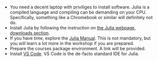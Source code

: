 - You need a decent laptop with priviliges to install software. Julia is a compiled language and compiling can be demanding on your CPU. Specifically, something like a Chromebook or similar will definitely not do.
- Install Julia by following the instruction on [the Julia webpage, downloads section](https://julialang.org/downloads/).
- If you have time, explore the [Julia Manual](https://docs.julialang.org/en/v1/). This is not mandatory, but you will learn a lot more in the workshop if you are prepared.
- Prepare the courses package environment. A link will be provided.
- Install [VS Code](https://code.visualstudio.com/). VS Code is the de-facto standard IDE for Julia.
